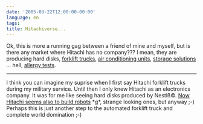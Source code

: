 ```yaml
---
date: '2005-03-22T12:00:00-00:00'
language: en
tags:
title: Hitachiverse...
---
```



Ok, this is more a running gag between a friend of mine and myself, but is there any market where Hitachi has no company??? I mean, they are producing hard disks, <a href="http://www.hcme.com/">forklift trucks</a>, <a href="http://www.hitachi.com/wwn/europe/link/hitachiaircon.html">air conditioning units</a>, <a href="http://www.hds.co.uk/">storage solutions</a> ... hell, <a href="http://www.hcdiagnostics.com/">allergy tests</a>.

-------------------------------



I think you can imagine my suprise when I first say Hitachi forklift trucks during my military service. Until then I only knew Hitachi as an electronics company. It was for me like seeing hard disks produced by Nestlß©. <a href="http://www.gizmodo.com/gadgets/robots/hitachi-pal-and-chum-robots-036636.php">Now Hitachi seems also to build robots</a> \*g\*, strange looking ones, but anyway ;-) Perhaps this is just another step to the automated forklift truck and complete world domination ;-)